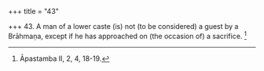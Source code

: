 +++
title = "43"

+++
43. A man of a lower caste (is) not (to be considered) a guest by a Brāhmaṇa, except if he has approached on (the occasion of) a sacrifice. [^37] 


[^37]:  Āpastamba II, 2, 4, 18-19.
